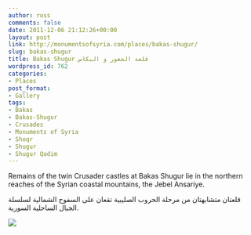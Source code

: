 ```yaml
---
author: ross
comments: false
date: 2011-12-06 21:12:26+00:00
layout: post
link: http://monumentsofsyria.com/places/bakas-shugur/
slug: bakas-shugur
title: Bakas Shugur قلعة الشغور و البكاس
wordpress_id: 762
categories:
- Places
post_format:
- Gallery
tags:
- Bakas
- Bakas-Shugur
- Crusades
- Monuments of Syria
- Shoqr
- Shugur
- Shugur Qadim
---
```








Remains of the twin Crusader castles at Bakas Shugur lie in the northern reaches of the Syrian coastal mountains, the Jebel Ansariye.










قلعتان متشابهتان من مرحلة الحروب الصليبية تقعان على السفوح الشمالية لسلسلة الجبال الساحلية السورية.





![](http://monumentsofsyria.com/nextgen-attach_to_post/preview/id--5603)




